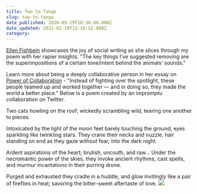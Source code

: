 ```yaml
---
title: Two to Tango
slug: two-to-tango
date_published: 2020-09-29T10:36:00.000Z
date_updated: 2021-02-10T12:18:52.000Z
category: 
---
```

[Ellen Fishbein](https://ellenrhymes.com) showcases the joy of social writing as she slices through my poem with her rapier insights. "The key things I’ve suggested removing are the superimpositions of a certain tone/intent behind the animals’ sounds."

Learn more about being a deeply collaborative person in her essay on [Power of Collaboration](https://ellenrhymes.com/collaboration/) - "Instead of fighting over the spotlight, these people teamed up and worked together — and in doing so, they made the world a better place." Below is a poem created by an impromptu collaboration on Twitter.

Two cats howling on the roof;
wickedly scrambling wild,
tearing one another to pieces.

Intoxicated by the light of the moon
feet barely touching the ground,
eyes sparkling like twinkling stars.
They crane their necks and nuzzle,
hair standing on end as they gaze
without fear, into the dark night.

Ardent aspirations of the heart;
brutish, uncouth, and raw...
Under the necromantic power of the skies,
they invoke ancient rhythms, cast spells,
and murmur incantations
in their purring drone.

Purged and exhausted they cradle in a huddle,
and glow invitingly like a pair of fireflies in heat;
savoring the bitter-sweet aftertaste of love.
![](/content/images/2020/12/poetry-jugalbandhi.jpg)
